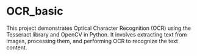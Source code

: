 # OCR_basic
This project demonstrates Optical Character Recognition (OCR) using the Tesseract library and OpenCV in Python. It involves extracting text from images, processing them, and performing OCR to recognize the text content.
